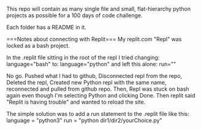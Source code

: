 This repo will contain as many single file and small, flat-hierarchy python projects as possible for a 100 days of code challenge.

Each folder has a README in it.


===Notes about connecting with Replit===
My replit.com "Repl" was locked as a bash project.

In the .replit file sitting in the root of the repl I tried changing: 
language="bash"
to: 
language="python"
and left this alone: 
run=""

No go.
Pushed what I had to github,
Disconnected repl from the repo,
Deleted the repl,
Created new Python repl with the same name,
reconnected and pulled from github repo.
Then, Repl was stuck on bash again even though I'm selecting Python and clicking Done.
Then replit said "Replit is having trouble" and wanted to reload the site.

The simple solution was to add a run statement to the .replit file like this:
language = "python3"
run = "python dir1/dir2/yourChoice.py"
